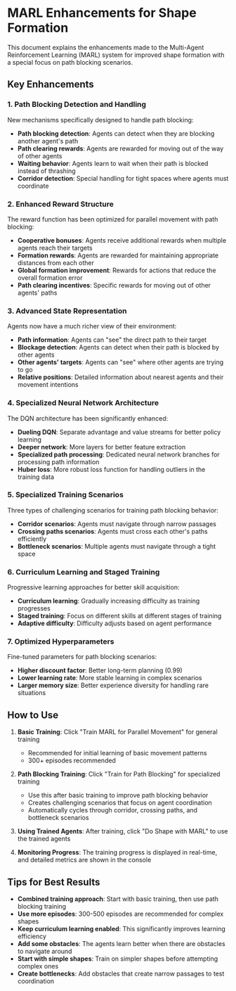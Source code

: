 # MARL Enhancements for Shape Formation

This document explains the enhancements made to the Multi-Agent Reinforcement Learning (MARL) system for improved shape formation with a special focus on path blocking scenarios.

## Key Enhancements

### 1. Path Blocking Detection and Handling

New mechanisms specifically designed to handle path blocking:
- **Path blocking detection**: Agents can detect when they are blocking another agent's path
- **Path clearing rewards**: Agents are rewarded for moving out of the way of other agents
- **Waiting behavior**: Agents learn to wait when their path is blocked instead of thrashing
- **Corridor detection**: Special handling for tight spaces where agents must coordinate

### 2. Enhanced Reward Structure

The reward function has been optimized for parallel movement with path blocking:
- **Cooperative bonuses**: Agents receive additional rewards when multiple agents reach their targets
- **Formation rewards**: Agents are rewarded for maintaining appropriate distances from each other
- **Global formation improvement**: Rewards for actions that reduce the overall formation error
- **Path clearing incentives**: Specific rewards for moving out of other agents' paths

### 3. Advanced State Representation

Agents now have a much richer view of their environment:
- **Path information**: Agents can "see" the direct path to their target
- **Blockage detection**: Agents can detect when their path is blocked by other agents
- **Other agents' targets**: Agents can "see" where other agents are trying to go
- **Relative positions**: Detailed information about nearest agents and their movement intentions

### 4. Specialized Neural Network Architecture

The DQN architecture has been significantly enhanced:
- **Dueling DQN**: Separate advantage and value streams for better policy learning
- **Deeper network**: More layers for better feature extraction
- **Specialized path processing**: Dedicated neural network branches for processing path information
- **Huber loss**: More robust loss function for handling outliers in the training data

### 5. Specialized Training Scenarios

Three types of challenging scenarios for training path blocking behavior:
- **Corridor scenarios**: Agents must navigate through narrow passages
- **Crossing paths scenarios**: Agents must cross each other's paths efficiently
- **Bottleneck scenarios**: Multiple agents must navigate through a tight space

### 6. Curriculum Learning and Staged Training

Progressive learning approaches for better skill acquisition:
- **Curriculum learning**: Gradually increasing difficulty as training progresses
- **Staged training**: Focus on different skills at different stages of training
- **Adaptive difficulty**: Difficulty adjusts based on agent performance

### 7. Optimized Hyperparameters

Fine-tuned parameters for path blocking scenarios:
- **Higher discount factor**: Better long-term planning (0.99)
- **Lower learning rate**: More stable learning in complex scenarios
- **Larger memory size**: Better experience diversity for handling rare situations

## How to Use

1. **Basic Training**: Click "Train MARL for Parallel Movement" for general training
   - Recommended for initial learning of basic movement patterns
   - 300+ episodes recommended

2. **Path Blocking Training**: Click "Train for Path Blocking" for specialized training
   - Use this after basic training to improve path blocking behavior
   - Creates challenging scenarios that focus on agent coordination
   - Automatically cycles through corridor, crossing paths, and bottleneck scenarios

3. **Using Trained Agents**: After training, click "Do Shape with MARL" to use the trained agents

4. **Monitoring Progress**: The training progress is displayed in real-time, and detailed metrics are shown in the console

## Tips for Best Results

- **Combined training approach**: Start with basic training, then use path blocking training
- **Use more episodes**: 300-500 episodes are recommended for complex shapes
- **Keep curriculum learning enabled**: This significantly improves learning efficiency
- **Add some obstacles**: The agents learn better when there are obstacles to navigate around
- **Start with simple shapes**: Train on simpler shapes before attempting complex ones
- **Create bottlenecks**: Add obstacles that create narrow passages to test coordination
